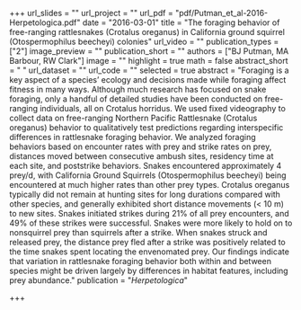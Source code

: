 +++
url_slides = ""
url_project = ""
url_pdf = "pdf/Putman_et_al-2016-Herpetologica.pdf"
date = "2016-03-01"
title = "The foraging behavior of free-ranging rattlesnakes (Crotalus oreganus) in California ground squirrel (Otospermophilus beecheyi) colonies"
url_video = ""
publication_types = ["2"]
image_preview = ""
publication_short = ""
authors = ["BJ Putman, MA Barbour, RW Clark"]
image = ""
highlight = true
math = false
abstract_short = " "
url_dataset = ""
url_code = ""
selected = true
abstract = "Foraging is a key aspect of a species’ ecology and decisions made while foraging affect fitness in many ways. Although much research has focused on snake foraging, only a handful of detailed studies have been conducted on free-ranging individuals, all on Crotalus horridus. We used fixed videography to collect data on free-ranging Northern Pacific Rattlesnake (Crotalus oreganus) behavior to qualitatively test predictions regarding interspecific differences in rattlesnake foraging behavior. We analyzed foraging behaviors based on encounter rates with prey and strike rates on prey, distances moved between consecutive ambush sites, residency time at each site, and poststrike behaviors. Snakes encountered approximately 4 prey/d, with California Ground Squirrels (Otospermophilus beecheyi) being encountered at much higher rates than other prey types. Crotalus oreganus typically did not remain at hunting sites for long durations compared with other species, and generally exhibited short distance movements (< 10 m) to new sites. Snakes initiated strikes during 21% of all prey encounters, and 49% of these strikes were successful. Snakes were more likely to hold on to nonsquirrel prey than squirrels after a strike. When snakes struck and released prey, the distance prey fled after a strike was positively related to the time snakes spent locating the envenomated prey. Our findings indicate that variation in rattlesnake foraging behavior both within and between species might be driven largely by differences in habitat features, including prey abundance."
publication = "*Herpetologica*"

+++

